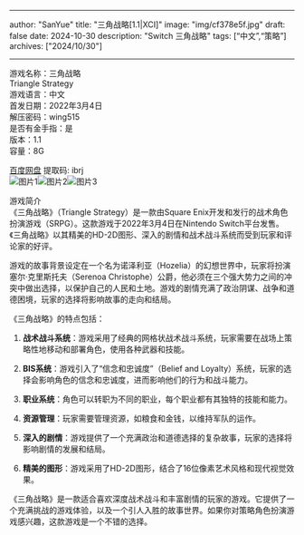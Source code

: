 
---
author: "SanYue"
title: "三角战略[1.1|XCI]"
image: "img/cf378e5f.jpg"
draft: false
date: 2024-10-30
description: "Switch 三角战略"
tags: [“中文”,“策略”]
archives: ["2024/10/30"]

---

游戏名称：三角战略   
Triangle Strategy    
游戏语言：中文  
首发日期：2022年3月4日  
解压密码：wing515  
是否有金手指：是  
版本：1.1   
容量：8G

[百度网盘](https://pan.baidu.com/s/1BD10y9rrOWckcH_Cfww7Cw) 提取码: ibrj  
![图片1](img/77eaf372.jpeg)![图片2](img/b09603bf.jpg)![图片3](img/2021092616326.jpg)  

游戏简介  
《三角战略》（Triangle Strategy）是一款由Square Enix开发和发行的战术角色扮演游戏（SRPG）。这款游戏于2022年3月4日在Nintendo Switch平台发售。《三角战略》以其精美的HD-2D图形、深入的剧情和战术战斗系统而受到玩家和评论家的好评。

游戏的故事背景设定在一个名为诺泽利亚（Hozelia）的幻想世界中，玩家将扮演塞尔·克里斯托夫（Serenoa Christophe）公爵，他必须在三个强大势力之间的冲突中做出选择，以保护自己的人民和土地。游戏的剧情充满了政治阴谋、战争和道德困境，玩家的选择将影响故事的走向和结局。

《三角战略》的特点包括：

1. **战术战斗系统**：游戏采用了经典的网格状战术战斗系统，玩家需要在战场上策略性地移动和部署角色，使用各种武器和技能。

2. **BIS系统**：游戏引入了“信念和忠诚度”（Belief and Loyalty）系统，玩家的选择会影响角色的信念和忠诚度，进而影响他们的行为和战斗能力。

3. **职业系统**：角色可以转职为不同的职业，每个职业都有其独特的技能和能力。

4. **资源管理**：玩家需要管理资源，如粮食和金钱，以维持军队的运作。

5. **深入的剧情**：游戏提供了一个充满政治和道德选择的复杂故事，玩家的选择将影响剧情的发展和结局。

6. **精美的图形**：游戏采用了HD-2D图形，结合了16位像素艺术风格和现代视觉效果。

《三角战略》是一款适合喜欢深度战术战斗和丰富剧情的玩家的游戏。它提供了一个充满挑战的游戏体验，以及一个引人入胜的故事世界。如果你对策略角色扮演游戏感兴趣，这款游戏是一个不错的选择。
